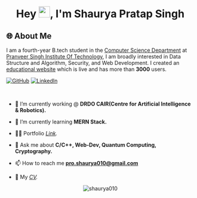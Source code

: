 
<h1 align="center"> Hey <img src="https://raw.githubusercontent.com/MartinHeinz/MartinHeinz/master/wave.gif" width="30px">, I'm Shaurya Pratap Singh</h1>

<h2 align="left">🌐 About Me </h2>

I am a fourth-year B.tech student in the <a href='https://www.psit.ac.in/academics/eb/computer-science-and-engineering' target="_blank">Computer Science Department</a> at
  <a href='https://www.psit.ac.in/' target="_blank">Pranveer Singh Institute Of Technology</a>, I am broadly
  interested in Data Structure and Algorithm, Security, and Web Development. I created an <a href="https://shaurya010.github.io/Take_You_Online/" target="_blank" alt="website">educational website</a> which is live and has more than <strong>3000</strong> users.

  [![GitHub](https://img.shields.io/badge/Google_Scholar-Shaurya_Pratap_Singh-0c66c3.svg)](https://scholar.google.com/citations?user=HDNW1HsAAAAJ&hl=en)
[![LinkedIn](https://img.shields.io/badge/LinkedIn-Shaurya_Pratap_Singh-0c66c3.svg)](https://www.linkedin.com/in/shaurya-pratap-singh010/)

  <br>

- 🔭 I’m currently working @ **DRDO CAIR(Centre for Artificial Intelligence & Robotics).**

- 🌱 I’m currently learning **MERN Stack.**

- 👨‍💻 Portfolio *<a href="https://shaurya010.github.io/ShauryaPratap.dev/index.html">Link</a>.*

- 💬 Ask me about **C/C++, Web-Dev, Quantum Computing, Cryptography.**

- 📫 How to reach me **pro.shaurya010@gmail.com**

- 📄 My *<a href="https://drive.google.com/file/d/1e1kEUwDYAbQPbDY56TF_fTmEvfUe2RLD/view?usp=sharing">CV</a>.*
 
<p align="center"> <img src="https://komarev.com/ghpvc/?username=shaurya010&label=Profile%20views&color=d4b3df&style=flat-square" alt="shaurya010" /> </p>



 





